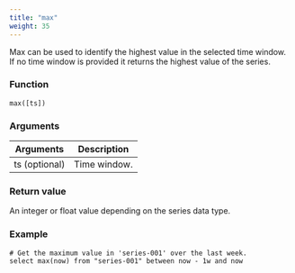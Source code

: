 ```yaml
---
title: "max"
weight: 35
---
```


Max can be used to identify the highest value in the selected time window. If no time window is provided it returns the highest value of the series.

### Function

    max([ts])

### Arguments

 Arguments   | Description
 ----------- | -----------
ts (optional) | Time window.

### Return value

An integer or float value depending on the series data type.

### Example

    # Get the maximum value in 'series-001' over the last week.
    select max(now) from "series-001" between now - 1w and now
